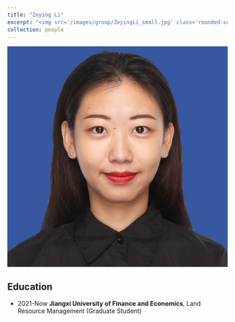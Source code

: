 ```yaml
---
title: "Zeying Li"
excerpt: "<img src='/images/group/ZeyingLi_small.jpg' class='rounded-corners'><br/>Graduate Student (2021)"
collection: people
---
```

<img src='/images/group/ZeyingLi_small.jpg' class='rounded-corners'>

## Education
* 2021-Now **Jiangxi University of Finance and Economics**, Land Resource Management (Graduate Student)
